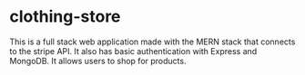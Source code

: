 # clothing-store
This is a full stack web application made with the MERN stack that connects to the stripe API. It also has basic authentication with Express and MongoDB. It allows users to shop for products.
